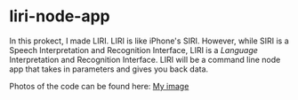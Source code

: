 # liri-node-app

In this prokect, I made LIRI. LIRI is like iPhone's SIRI. However, while SIRI is a Speech Interpretation and Recognition Interface, LIRI is a _Language_ Interpretation and Recognition Interface. LIRI will be a command line node app that takes in parameters and gives you back data.

Photos of the code can be found here: [My image](pbrowning11.github.com/liri-node-app/images/liri-1.jpg)